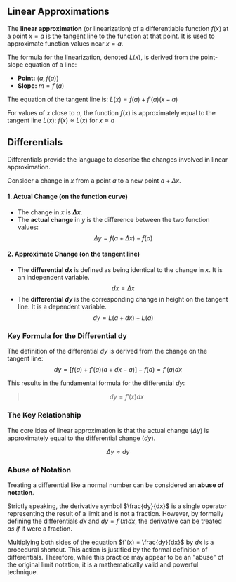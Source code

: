 ## Linear Approximations

The **linear approximation** (or linearization) of a differentiable function $f(x)$ at a point $x=a$ is the tangent line to the function at that point. It is used to approximate function values near $x=a$.

The formula for the linearization, denoted $L(x)$, is derived from the point-slope equation of a line:
*   **Point:** $(a, f(a))$
*   **Slope:** $m = f'(a)$

The equation of the tangent line is:
$L(x) = f(a) + f'(a)(x-a)$

For values of $x$ close to $a$, the function $f(x)$ is approximately equal to the tangent line $L(x)$:
$f(x) \approx L(x)$ for $x \approx a$

## Differentials

Differentials provide the language to describe the changes involved in linear approximation.

Consider a change in $x$ from a point $a$ to a new point $a + \Delta x$.

#### 1. Actual Change (on the function curve)

*   The change in $x$ is **$\Delta x$**.
*   The **actual change** in $y$ is the difference between the two function values:
    $$\Delta y = f(a + \Delta x) - f(a)$$

#### 2. Approximate Change (on the tangent line)

*   The **differential $dx$** is defined as being identical to the change in $x$. It is an independent variable.
    $$dx = \Delta x$$
*   The **differential $dy$** is the corresponding change in height on the tangent line. It is a dependent variable.
    $$dy = L(a + dx) - L(a)$$

### Key Formula for the Differential dy

The definition of the differential $dy$ is derived from the change on the tangent line:
$$dy = [f(a) + f'(a)(a+dx-a)] - f(a) = f'(a)dx$$

This results in the fundamental formula for the differential $dy$:

> $$dy = f'(x)dx$$

### The Key Relationship

The core idea of linear approximation is that the actual change ($\Delta y$) is approximately equal to the differential change ($dy$).

$$\Delta y \approx dy$$

### Abuse of Notation

Treating a differential like a normal number can be considered an **abuse of notation**.

Strictly speaking, the derivative symbol $\frac{dy}{dx}$ is a single operator representing the result of a limit and is not a fraction. However, by formally defining the differentials $dx$ and $dy = f'(x)dx$, the derivative can be treated *as if* it were a fraction.

Multiplying both sides of the equation $f'(x) = \frac{dy}{dx}$ by $dx$ is a procedural shortcut. This action is justified by the formal definition of differentials. Therefore, while this practice may appear to be an "abuse" of the original limit notation, it is a mathematically valid and powerful technique.
